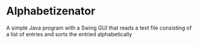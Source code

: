 Alphabetizenator
================

A simple Java program with a Swing GUI that reads a text file consisting of a list of entries and sorts the entried alphabetically